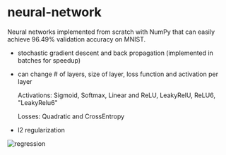 # neural-network

Neural networks implemented from scratch with NumPy that can easily achieve 96.49% validation accuracy on MNIST.

- stochastic gradient descent and back propagation (implemented in batches for speedup)
- can change # of layers, size of layer, loss function and activation per layer

  Activations: Sigmoid, Softmax, Linear and ReLU, LeakyRelU, ReLU6, "LeakyRelu6"
  
  Losses: Quadratic and CrossEntropy
  
- l2 regularization

![ regression](https://user-images.githubusercontent.com/31393977/84724482-4d784f80-af56-11ea-84e0-30ade6405217.png)
